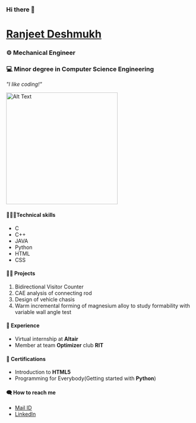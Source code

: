 ### Hi there 👋
# [Ranjeet Deshmukh](https://www.linkedin.com/in/ranjeet-deshmukh-865935215/)
### ⚙️ Mechanical Engineer 
### 💻 Minor degree in Computer Science Engineering


*"I like coding!"*

<img src="https://fiverr-res.cloudinary.com/images/t_main1,q_auto,f_auto,q_auto,f_auto/gigs/92310536/original/b2e1958144f1c6492abd2863e269ca9a5f4645ac/develop-applications-in-java-c-cpp-c-sharp-python.png" alt="Alt Text" width="300">

#### 👨🏼‍💻Technical skills
- C
- C++
- JAVA
- Python
- HTML
- CSS
  
#### 👷🏻 Projects
1. Bidirectional Visitor Counter
2. CAE analysis of connecting rod
3. Design of vehicle chasis
4. Warm incremental forming of magnesium alloy to study formability with variable wall angle test

#### 💼 Experience
+ Virtual internship at **Altair**
+ Member at team **Optimizer** club **RIT**

#### 🏅 Certifications
+ Introduction to **HTML5**
+ Programming for Everybody(Getting started with **Python**)
  
#### 🗨️ How to reach me
+ [Mail ID](deshmukhranjeet831@gmail.com)
+ [LinkedIn](https://www.linkedin.com/in/ranjeet-deshmukh-865935215/)
   


<!--
**ranjeetd8384/ranjeetd8384** is a ✨ _special_ ✨ repository because its `README.md` (this file) appears on your GitHub profile.

Here are some ideas to get you started:

- 🔭 I’m currently working on ...
- 🌱 I’m currently learning ...
- 👯 I’m looking to collaborate on ...
- 🤔 I’m looking for help with ...
- 💬 Ask me about ...
- 📫 How to reach me: ...
- 😄 Pronouns: ...
- ⚡ Fun fact: ...
-->
